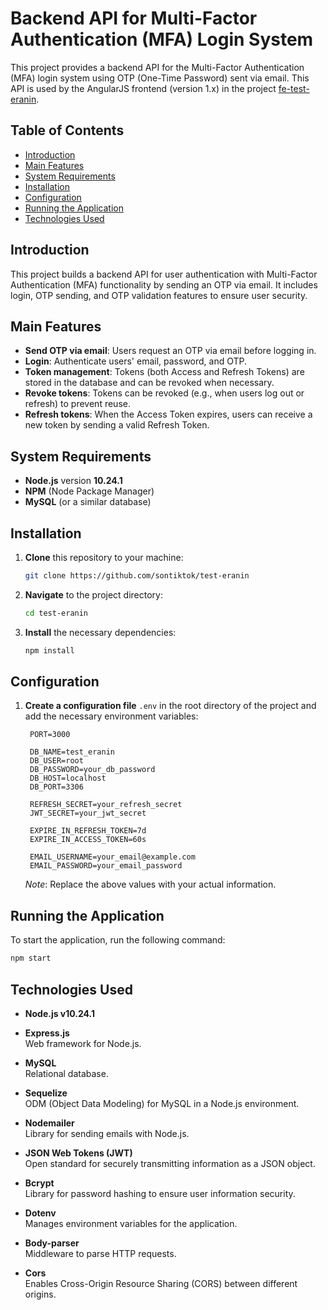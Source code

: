 # Backend API for Multi-Factor Authentication (MFA) Login System

This project provides a backend API for the Multi-Factor Authentication (MFA) login system using OTP (One-Time Password) sent via email. This API is used by the AngularJS frontend (version 1.x) in the project [fe-test-eranin](https://github.com/sontiktok/fe-test-eranin).

## Table of Contents

- [Introduction](#introduction)
- [Main Features](#main-features)
- [System Requirements](#system-requirements)
- [Installation](#installation)
- [Configuration](#configuration)
- [Running the Application](#running-the-application)
- [Technologies Used](#technologies-used)

## Introduction

This project builds a backend API for user authentication with Multi-Factor Authentication (MFA) functionality by sending an OTP via email. It includes login, OTP sending, and OTP validation features to ensure user security.

## Main Features

- **Send OTP via email**: Users request an OTP via email before logging in.
- **Login**: Authenticate users' email, password, and OTP.
- **Token management**: Tokens (both Access and Refresh Tokens) are stored in the database and can be revoked when necessary.
- **Revoke tokens**: Tokens can be revoked (e.g., when users log out or refresh) to prevent reuse.
- **Refresh tokens**: When the Access Token expires, users can receive a new token by sending a valid Refresh Token.

## System Requirements

- **Node.js** version **10.24.1**
- **NPM** (Node Package Manager)
- **MySQL** (or a similar database)

## Installation

1. **Clone** this repository to your machine:

   ```bash
   git clone https://github.com/sontiktok/test-eranin
   ```

2. **Navigate** to the project directory:

   ```bash
   cd test-eranin
   ```

3. **Install** the necessary dependencies:

   ```bash
   npm install
   ```

## Configuration

1. **Create a configuration file** `.env` in the root directory of the project and add the necessary environment variables:

   ```env
    PORT=3000

    DB_NAME=test_eranin
    DB_USER=root
    DB_PASSWORD=your_db_password
    DB_HOST=localhost
    DB_PORT=3306

    REFRESH_SECRET=your_refresh_secret
    JWT_SECRET=your_jwt_secret

    EXPIRE_IN_REFRESH_TOKEN=7d
    EXPIRE_IN_ACCESS_TOKEN=60s

    EMAIL_USERNAME=your_email@example.com
    EMAIL_PASSWORD=your_email_password
   ```

   _Note_: Replace the above values with your actual information.

## Running the Application

To start the application, run the following command:

```bash
npm start
```

## Technologies Used

- **Node.js v10.24.1**

- **Express.js**  
  Web framework for Node.js.

- **MySQL**  
  Relational database.

- **Sequelize**  
  ODM (Object Data Modeling) for MySQL in a Node.js environment.

- **Nodemailer**  
  Library for sending emails with Node.js.

- **JSON Web Tokens (JWT)**  
  Open standard for securely transmitting information as a JSON object.

- **Bcrypt**  
  Library for password hashing to ensure user information security.

- **Dotenv**  
  Manages environment variables for the application.

- **Body-parser**  
  Middleware to parse HTTP requests.

- **Cors**  
  Enables Cross-Origin Resource Sharing (CORS) between different origins.
